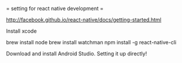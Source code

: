 = setting for react native development =

http://facebook.github.io/react-native/docs/getting-started.html

Install xcode

brew install node
brew install watchman
npm install -g react-native-cli



Download and install Android Studio. Setting it up directly!
